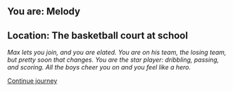
## You are: Melody
## Location: The basketball court at school

*Max lets you join, and you are elated. You are on his team, the losing team, but pretty soon that changes. You are the
star player: dribbling, passing, and scoring. All the boys cheer you on and you feel like a hero.*

[Continue journey](/node/college)